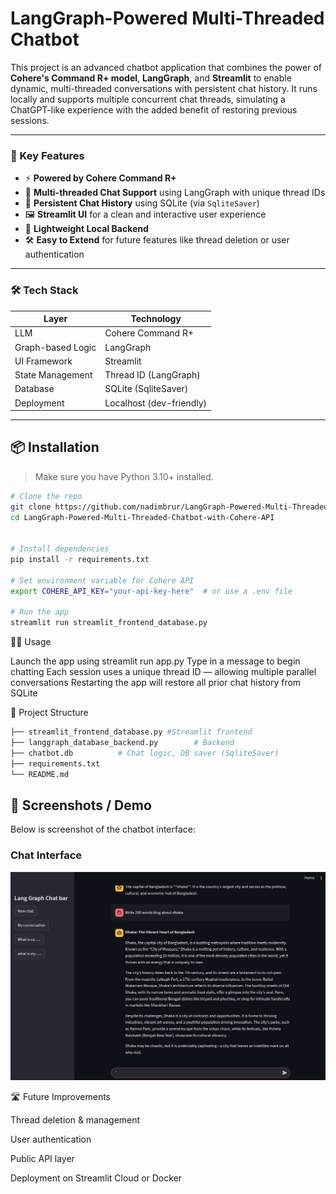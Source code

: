 # LangGraph-Powered Multi-Threaded Chatbot

This project is an advanced chatbot application that combines the power of **Cohere's Command R+ model**, **LangGraph**, and **Streamlit** to enable dynamic, multi-threaded conversations with persistent chat history. It runs locally and supports multiple concurrent chat threads, simulating a ChatGPT-like experience with the added benefit of restoring previous sessions.

---


### 🧠 Key Features

- ⚡ **Powered by Cohere Command R+**
- 🔄 **Multi-threaded Chat Support** using LangGraph with unique thread IDs
- 💬 **Persistent Chat History** using SQLite (via `SqliteSaver`)
- 🖼️ **Streamlit UI** for a clean and interactive user experience
- 🔧 **Lightweight Local Backend**
- 🛠️ **Easy to Extend** for future features like thread deletion or user authentication

---

### 🛠 Tech Stack

| Layer             | Technology               |
|------------------|--------------------------|
| LLM               | Cohere Command R+        |
| Graph-based Logic | LangGraph                |
| UI Framework      | Streamlit                |
| State Management  | Thread ID (LangGraph)    |
| Database          | SQLite (SqliteSaver)     |
| Deployment        | Localhost (dev-friendly) |

---

## 📦 Installation

> Make sure you have Python 3.10+ installed.

```bash
# Clone the repo
git clone https://github.com/nadimbrur/LangGraph-Powered-Multi-Threaded-Chatbot-with-Cohere-API.git
cd LangGraph-Powered-Multi-Threaded-Chatbot-with-Cohere-API


# Install dependencies
pip install -r requirements.txt

# Set environment variable for Cohere API
export COHERE_API_KEY="your-api-key-here"  # or use a .env file

# Run the app
streamlit run streamlit_frontend_database.py
```
🧑‍💻 Usage

Launch the app using streamlit run app.py
Type in a message to begin chatting
Each session uses a unique thread ID — allowing multiple parallel conversations
Restarting the app will restore all prior chat history from SQLite



📁 Project Structure
```bash
├── streamlit_frontend_database.py #Streamlit frontend
├── langgraph_database_backend.py        # Backend
├── chatbot.db          # Chat logic, DB saver (SqliteSaver)
├── requirements.txt
└── README.md
```

## 📸 Screenshots / Demo

Below is screenshot of the chatbot interface:

### Chat Interface

![Chat Interface](Demo.png)






🛣️ Future Improvements

 Thread deletion & management

 User authentication

 Public API layer

 Deployment on Streamlit Cloud or Docker
